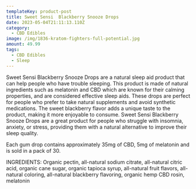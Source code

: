 ```yaml
---
templateKey: product-post
title: Sweet Sensi  Blackberry Snooze Drops
date: 2023-05-04T21:11:13.110Z
category:
  - CBD Edibles
image: /img/1836-kratom-fighters-full-potential.jpg
amount: 49.99
tags:
  - CBD Edibles
  - Sleep
---
```

Sweet Sensi Blackberry Snooze Drops are a natural sleep aid product that can help people who have trouble sleeping.  This product is made of natural ingredients such as melatonin and CBD which are known for their calming properties, and are considered effective sleep aids.  These drops are perfect for people who prefer to take natural supplements and avoid synthetic medications.  The sweet blackberry flavor adds a unique taste to the product, making it more enjoyable to consume.  Sweet Sensi Blackberry Snooze Drops are a great product for people who struggle with insomnia, anxiety, or stress, providing them with a natural alternative to improve their sleep quality.

Each gum drop contains approximately 35mg of CBD, 5mg of melatonin and is sold in a pack of 30.

INGREDIENTS: Organic pectin, all-natural sodium citrate, all-natural citric acid, organic cane sugar, organic tapioca syrup, all-natural fruit flavors, all-natural coloring, all-natural blackberry flavoring, organic hemp CBD rosin, melatonin